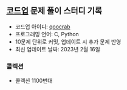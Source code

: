 ## <a href="codeup.kr">코드업</a> 문제 풀이 스터디 기록

- 코드업 아이디: <a href="https://codeup.kr/userinfo.php?user=qoocrab">qoocrab</a>
- 프로그래밍 언어: C, Python
- 10문제 단위로 커밋, 업데이트 시 추가 문제 반영
- 최신 업데이트 날짜: 2023년 2월 16일

### 콜렉션

- 콜렉션 1100번대
